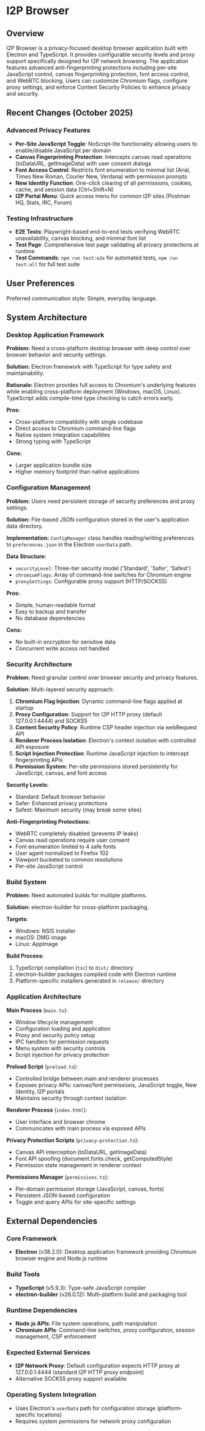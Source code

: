 # I2P Browser

## Overview

I2P Browser is a privacy-focused desktop browser application built with Electron and TypeScript. It provides configurable security levels and proxy support specifically designed for I2P network browsing. The application features advanced anti-fingerprinting protections including per-site JavaScript control, canvas fingerprinting protection, font access control, and WebRTC blocking. Users can customize Chromium flags, configure proxy settings, and enforce Content Security Policies to enhance privacy and security.

## Recent Changes (October 2025)

### Advanced Privacy Features
- **Per-Site JavaScript Toggle**: NoScript-lite functionality allowing users to enable/disable JavaScript per domain
- **Canvas Fingerprinting Protection**: Intercepts canvas read operations (toDataURL, getImageData) with user consent dialogs
- **Font Access Control**: Restricts font enumeration to minimal list (Arial, Times New Roman, Courier New, Verdana) with permission prompts
- **New Identity Function**: One-click clearing of all permissions, cookies, cache, and session data (Ctrl+Shift+N)
- **I2P Portal Menu**: Quick access menu for common I2P sites (Postman HQ, Stats, IRC, Forum)

### Testing Infrastructure
- **E2E Tests**: Playwright-based end-to-end tests verifying WebRTC unavailability, canvas blocking, and minimal font list
- **Test Page**: Comprehensive test page validating all privacy protections at runtime
- **Test Commands**: `npm run test:e2e` for automated tests, `npm run test:all` for full test suite

## User Preferences

Preferred communication style: Simple, everyday language.

## System Architecture

### Desktop Application Framework

**Problem:** Need a cross-platform desktop browser with deep control over browser behavior and security settings.

**Solution:** Electron framework with TypeScript for type safety and maintainability.

**Rationale:** Electron provides full access to Chromium's underlying features while enabling cross-platform deployment (Windows, macOS, Linux). TypeScript adds compile-time type checking to catch errors early.

**Pros:**
- Cross-platform compatibility with single codebase
- Direct access to Chromium command-line flags
- Native system integration capabilities
- Strong typing with TypeScript

**Cons:**
- Larger application bundle size
- Higher memory footprint than native applications

### Configuration Management

**Problem:** Users need persistent storage of security preferences and proxy settings.

**Solution:** File-based JSON configuration stored in the user's application data directory.

**Implementation:** `ConfigManager` class handles reading/writing preferences to `preferences.json` in the Electron `userData` path.

**Data Structure:**
- `securityLevel`: Three-tier security model ('Standard', 'Safer', 'Safest')
- `chromiumFlags`: Array of command-line switches for Chromium engine
- `proxySettings`: Configurable proxy support (HTTP/SOCKS5)

**Pros:**
- Simple, human-readable format
- Easy to backup and transfer
- No database dependencies

**Cons:**
- No built-in encryption for sensitive data
- Concurrent write access not handled

### Security Architecture

**Problem:** Need granular control over browser security and privacy features.

**Solution:** Multi-layered security approach:

1. **Chromium Flag Injection**: Dynamic command-line flags applied at startup
2. **Proxy Configuration**: Support for I2P HTTP proxy (default 127.0.0.1:4444) and SOCKS5
3. **Content Security Policy**: Runtime CSP header injection via webRequest API
4. **Renderer Process Isolation**: Electron's context isolation with controlled API exposure
5. **Script Injection Protection**: Runtime JavaScript injection to intercept fingerprinting APIs
6. **Permission System**: Per-site permissions stored persistently for JavaScript, canvas, and font access

**Security Levels:**
- Standard: Default browser behavior
- Safer: Enhanced privacy protections
- Safest: Maximum security (may break some sites)

**Anti-Fingerprinting Protections:**
- WebRTC completely disabled (prevents IP leaks)
- Canvas read operations require user consent
- Font enumeration limited to 4 safe fonts
- User agent normalized to Firefox 102
- Viewport bucketed to common resolutions
- Per-site JavaScript control

### Build System

**Problem:** Need automated builds for multiple platforms.

**Solution:** electron-builder for cross-platform packaging.

**Targets:**
- Windows: NSIS installer
- macOS: DMG image
- Linux: AppImage

**Build Process:**
1. TypeScript compilation (`tsc`) to `dist/` directory
2. electron-builder packages compiled code with Electron runtime
3. Platform-specific installers generated in `release/` directory

### Application Architecture

**Main Process** (`main.ts`):
- Window lifecycle management
- Configuration loading and application
- Proxy and security policy setup
- IPC handlers for permission requests
- Menu system with security controls
- Script injection for privacy protection

**Preload Script** (`preload.ts`):
- Controlled bridge between main and renderer processes
- Exposes privacy APIs: canvas/font permissions, JavaScript toggle, New Identity, I2P portals
- Maintains security through context isolation

**Renderer Process** (`index.html`):
- User interface and browser chrome
- Communicates with main process via exposed APIs

**Privacy Protection Scripts** (`privacy-protection.ts`):
- Canvas API interception (toDataURL, getImageData)
- Font API spoofing (document.fonts.check, getComputedStyle)
- Permission state management in renderer context

**Permissions Manager** (`permissions.ts`):
- Per-domain permission storage (JavaScript, canvas, fonts)
- Persistent JSON-based configuration
- Toggle and query APIs for site-specific settings

## External Dependencies

### Core Framework
- **Electron** (v38.2.0): Desktop application framework providing Chromium browser engine and Node.js runtime

### Build Tools
- **TypeScript** (v5.9.3): Type-safe JavaScript compiler
- **electron-builder** (v26.0.12): Multi-platform build and packaging tool

### Runtime Dependencies
- **Node.js APIs**: File system operations, path manipulation
- **Chromium APIs**: Command-line switches, proxy configuration, session management, CSP enforcement

### Expected External Services
- **I2P Network Proxy**: Default configuration expects HTTP proxy at 127.0.0.1:4444 (standard I2P HTTP proxy endpoint)
- Alternative SOCKS5 proxy support available

### Operating System Integration
- Uses Electron's `userData` path for configuration storage (platform-specific locations)
- Requires system permissions for network proxy configuration
